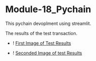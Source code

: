 # Module-18_Pychain

This pychain devoplment using streamlit.


The results of the test transaction.

- ! [First Image of Test Results](Images/module_18_test_results.png)

- ! [Seconded Image of test Results](Images/module_18_test2.png)


